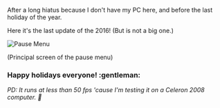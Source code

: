 After a long hiatus because I don't have my PC here, and before the last holiday of the year.

Here it's the last update of the 2016! (But is not a big one.)

<div class="image-container">

![Pause Menu](https://media.giphy.com/media/26ybuMkqFgnMjjv0I/source.gif)

(Principal screen of the pause menu)

</div>

### Happy holidays everyone! :gentleman:


_PD: It runs at less than 50 fps 'cause I'm testing it on a Celeron 2008 computer. :shrug:_
